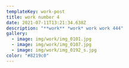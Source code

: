 ```yaml
---
templateKey: work-post
title: work number 4
date: 2021-07-11T13:21:34.638Z
description: "**work** *work* work work 444"
gallery:
  - image: img/work/img_0101.jpg
  - image: img/work/img_0107.jpg
  - image: img/work/img_0192_s.jpg
color: "#8219c0"
---
```

